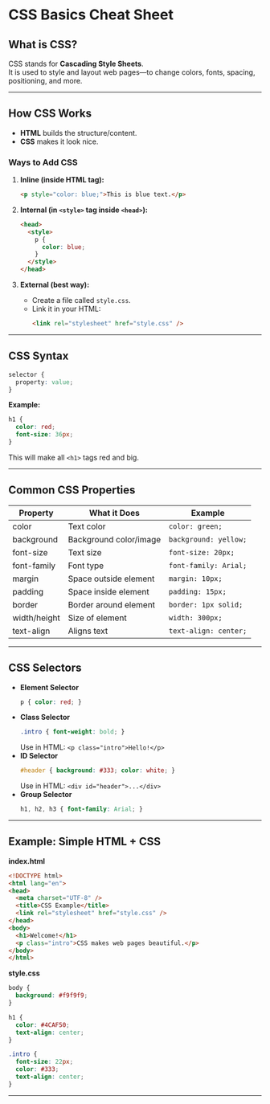 
# CSS Basics Cheat Sheet

## What is CSS?

CSS stands for **Cascading Style Sheets**.  
It is used to style and layout web pages—to change colors, fonts, spacing, positioning, and more.

---

## How CSS Works

- **HTML** builds the structure/content.
- **CSS** makes it look nice.

### Ways to Add CSS

1. **Inline (inside HTML tag):**
    ```html
    <p style="color: blue;">This is blue text.</p>
    ```

2. **Internal (in `<style>` tag inside `<head>`):**
    ```html
    <head>
      <style>
        p {
          color: blue;
        }
      </style>
    </head>
    ```

3. **External (best way):**
    - Create a file called `style.css`.
    - Link it in your HTML:
      ```html
      <link rel="stylesheet" href="style.css" />
      ```

---

## CSS Syntax

```css
selector {
  property: value;
}
```

**Example:**
```css
h1 {
  color: red;
  font-size: 36px;
}
```
This will make all `<h1>` tags red and big.

---

## Common CSS Properties

| Property      | What it Does            | Example                |
|---------------|------------------------|------------------------|
| color         | Text color              | `color: green;`        |
| background    | Background color/image  | `background: yellow;`  |
| font-size     | Text size               | `font-size: 20px;`     |
| font-family   | Font type               | `font-family: Arial;`  |
| margin        | Space outside element   | `margin: 10px;`        |
| padding       | Space inside element    | `padding: 15px;`       |
| border        | Border around element   | `border: 1px solid;`   |
| width/height  | Size of element         | `width: 300px;`        |
| text-align    | Aligns text             | `text-align: center;`  |

---

## CSS Selectors

- **Element Selector**
    ```css
    p { color: red; }
    ```
- **Class Selector**
    ```css
    .intro { font-weight: bold; }
    ```
    Use in HTML: `<p class="intro">Hello!</p>`
- **ID Selector**
    ```css
    #header { background: #333; color: white; }
    ```
    Use in HTML: `<div id="header">...</div>`
- **Group Selector**
    ```css
    h1, h2, h3 { font-family: Arial; }
    ```

---

## Example: Simple HTML + CSS

**index.html**
```html
<!DOCTYPE html>
<html lang="en">
<head>
  <meta charset="UTF-8" />
  <title>CSS Example</title>
  <link rel="stylesheet" href="style.css" />
</head>
<body>
  <h1>Welcome!</h1>
  <p class="intro">CSS makes web pages beautiful.</p>
</body>
</html>
```

**style.css**
```css
body {
  background: #f9f9f9;
}

h1 {
  color: #4CAF50;
  text-align: center;
}

.intro {
  font-size: 22px;
  color: #333;
  text-align: center;
}
```

---

